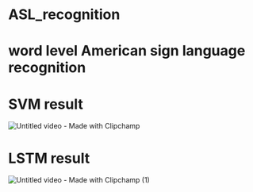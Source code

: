 # ASL_recognition
# word level American sign language recognition 

# SVM result
![Untitled video - Made with Clipchamp](https://github.com/marihanraafat/ASL_recognition/assets/91830467/b9e051c3-0594-4555-bb7d-0c76c0bb509a)

# LSTM result
![Untitled video - Made with Clipchamp (1)](https://github.com/marihanraafat/ASL_recognition/assets/91830467/79f30174-775b-441f-b5e7-73040d05dbc3)
